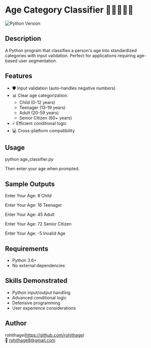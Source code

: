 # Age Category Classifier 👶🧒👨👩👴

![Python Version](https://img.shields.io/badge/python-3.6+-blue.svg)

## Description
A Python program that classifies a person's age into standardized categories with input validation. Perfect for applications requiring age-based user segmentation.

## Features
- 🛡️ Input validation (auto-handles negative numbers)
- 📊 Clear age categorization:
  - Child (0-12 years)
  - Teenager (13-19 years)
  - Adult (20-59 years)
  - Senior Citizen (60+ years)
- ⚡ Efficient conditional logic
- 💻 Cross-platform compatibility



## Usage

python age_classifier.py

Then enter your age when prompted.

## Sample Outputs

Enter Your Age: 8
Child

Enter Your Age: 16
Teenager

Enter Your Age: 45
Adult

Enter Your Age: 72
Senior Citizen

Enter Your Age: -5
Invalid Age

## Requirements
- Python 3.6+
- No external dependencies

## Skills Demonstrated
- Python input/output handling
- Advanced conditional logic
- Defensive programming
- User experience considerations

## Author
rohithage(https://github.com/rohithage)  
📧 rohithage8@gmail.com
